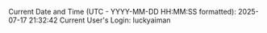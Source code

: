 Current Date and Time (UTC - YYYY-MM-DD HH:MM:SS formatted): 2025-07-17 21:32:42
Current User's Login: luckyaiman
